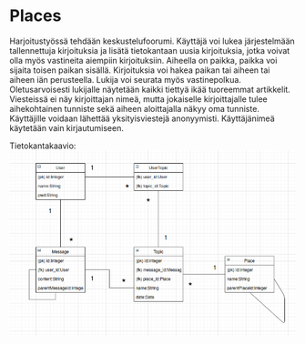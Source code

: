 # Places

Harjoitustyössä tehdään keskustelufoorumi. Käyttäjä voi lukea järjestelmään tallennettuja kirjoituksia ja lisätä tietokantaan uusia kirjoituksia, jotka voivat olla myös vastineita aiempiin kirjoituksiin. Aiheella on paikka, paikka voi sijaita toisen paikan sisällä. Kirjoituksia voi hakea paikan tai aiheen tai aiheen iän perusteella. Lukija voi seurata myös vastinepolkua. Oletusarvoisesti lukijalle näytetään kaikki tiettyä ikää tuoreemmat artikkelit. Viesteissä ei näy kirjoittajan nimeä, mutta jokaiselle kirjoittajalle tulee aihekohtainen tunniste sekä aiheen aloittajalla näkyy oma tunniste. Käyttäjille voidaan lähettää yksityisviestejä anonyymisti. Käyttäjänimeä käytetään vain kirjautumiseen.

Tietokantakaavio:
![alt text](https://github.com/glinoen/tsoha-Places/blob/master/documentation/Screenshot_2020-01-17%20tsoha-Places-tietokantakaavio%20-%20draw%20io.png)
